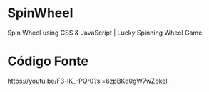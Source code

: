 # SpinWheel
Spin Wheel using CSS &amp; JavaScript | Lucky Spinning Wheel Game
# Código Fonte 
https://youtu.be/F3-lK_-PQr0?si=6zpBKd0gW7wZbkel
